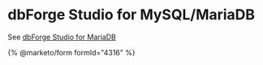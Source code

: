 # dbForge Studio for MySQL/MariaDB

See [dbForge Studio for MariaDB](dbforge-studio-for-mariadb-universal-gui-tool-for-management-administration.md)

{% @marketo/form formId="4316" %}
